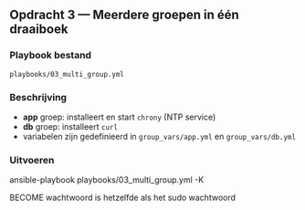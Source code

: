 ## Opdracht 3 — Meerdere groepen in één draaiboek

### Playbook bestand
`playbooks/03_multi_group.yml`

### Beschrijving
- **app** groep: installeert en start `chrony` (NTP service)
- **db** groep: installeert `curl`
- variabelen zijn gedefinieerd in `group_vars/app.yml` en `group_vars/db.yml`

### Uitvoeren
ansible-playbook playbooks/03_multi_group.yml -K

BECOME wachtwoord is hetzelfde als het sudo wachtwoord
